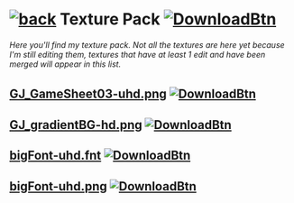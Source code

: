 # [![back](https://cdn.discordapp.com/emojis/887168885747511396?size=32)](https://reper2.github.io/Downloadable-Files) Texture Pack [![DownloadBtn](https://cdn.discordapp.com/emojis/885670815725674527.png?size=32)](https://raw.githubusercontent.com/Reper2/Downloadable-Files/master/texture-pack.md)

###### Here you'll find my texture pack. Not all the textures are here yet because I'm still editing them, textures that have at least 1 edit and have been merged will appear in this list.

[GJ_GameSheet03-uhd.png](https://cdn.discordapp.com/attachments/888230424625680515/888253662378475540/GJ_GameSheet03-uhd.png)
[![DownloadBtn](https://cdn.discordapp.com/emojis/885670815725674527.png?size=32)](https://raw.githubusercontent.com/Reper2/Downloadable-Files/master/texture-pack/GJ_GameSheet03-uhd.png)
---

[GJ_gradientBG-hd.png](https://cdn.discordapp.com/attachments/888230424625680515/888253612025839636/GJ_gradientBG-hd.png)
[![DownloadBtn](https://cdn.discordapp.com/emojis/885670815725674527.png?size=32)](https://raw.githubusercontent.com/Reper2/Downloadable-Files/master/texture-pack/GJ_gradientBG-hd.png)
---

[bigFont-uhd.fnt](https://reper2.github.io/Downloadable-Files/texture-pack/bigFont-uhd.fnt)
[![DownloadBtn](https://cdn.discordapp.com/emojis/885670815725674527.png?size=32)](https://raw.githubusercontent.com/https://github.com/Reper2/Downloadable-Files/master/texture-pack/bigFont-uhd.fnt)
---

[bigFont-uhd.png](https://cdn.discordapp.com/attachments/888230424625680515/888253643512487956/bigFont-uhd.png)
[![DownloadBtn](https://cdn.discordapp.com/emojis/885670815725674527.png?size=32)](https://raw.githubusercontent.com/Reper2/Downloadable-Files/master/texture-pack/bigFont-uhd.png)
---
